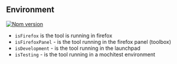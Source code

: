 ## Environment

[![Npm version](https://img.shields.io/npm/v/devtools-environment.svg)](https://npmjs.org/package/devtools-environment)

* `isFirefox` is the tool is running in firefox
* `isFirefoxPanel` - is the tool running in the firefox panel (toolbox)
* `isDevelopment` - is the tool running in the launchpad
* `isTesting` - is the tool running in a mochitest environment
